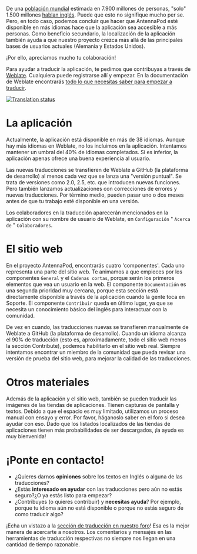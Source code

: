 De una [población mundial](https://en.wikipedia.org/wiki/World_population) estimada en 7.900 millones de personas, "solo" 1.500 millones [hablan inglés](https://www.ethnologue.com/insights/ethnologue200/). Puede que esto no signifique mucho per se. Pero, en todo caso, podemos concluir que hacer que AntennaPod esté disponible en más idiomas hace que la aplicación sea accesible a más personas. Como beneficio secundario, la localización de la aplicación también ayuda a que nuestro proyecto crezca más allá de las principales bases de usuarios actuales (Alemania y Estados Unidos).

¡Por ello, apreciamos mucho tu colaboración!

Para ayudar a traducir la aplicación, te pedimos que contribuyas a través de [Weblate](https://hosted.weblate.org/projects/antennapod/app/). Cualquiera puede registrarse allí y empezar. En la documentación de Weblate encontrarás [todo lo que necesitas saber para empezar a traducir](https://docs.weblate.org/en/latest/user/translating.html).

[![Translation status](https://hosted.weblate.org/widget/antennapod/horizontal-auto.svg)](https://hosted.weblate.org/engage/antennapod/)

# La aplicación

Actualmente, la aplicación está disponible en más de 38 idiomas. Aunque hay más idiomas en Weblate, no los incluimos en la aplicación. Intentamos mantener un umbral del 40% de idiomas completados. Si es inferior, la aplicación apenas ofrece una buena experiencia al usuario.

Las nuevas traducciones se transfieren de Weblate a GitHub (la plataforma de desarrollo) al menos cada vez que se lanza una "versión puntual". Se trata de versiones como 2.0, 2.5, etc. que introducen nuevas funciones. Pero también lanzamos actualizaciones con correcciones de errores y nuevas traducciones. Por término medio, pueden pasar uno o dos meses antes de que tu trabajo esté disponible en una versión.

Los colaboradores en la traducción aparecerán mencionados en la aplicación con su nombre de usuario de Weblate, en `Configuración` " `Acerca de` " `Colaboradores`.

# El sitio web

En el proyecto AntennaPod, encontrarás cuatro 'componentes'. Cada uno representa una parte del sitio web. Te animamos a que empieces por los componentes `General` y el `Cadenas cortas`, porque serán los primeros elementos que vea un usuario en la web. El componente `Documentación` es una segunda prioridad muy cercana, porque esta sección está directamente disponible a través de la aplicación cuando la gente toca en Soporte. El componente `Contribuir` queda en último lugar, ya que se necesita un conocimiento básico del inglés para interactuar con la comunidad.

De vez en cuando, las traducciones nuevas se transfieren manualmente de Weblate a GitHub (la plataforma de desarrollo). Cuando un idioma alcanza el 90% de traducción (esto es, aproximadamente, todo el sitio web menos la sección Contribute), podemos habilitarlo en el sitio web real. Siempre intentamos encontrar un miembro de la comunidad que pueda revisar una versión de prueba del sitio web, para mejorar la calidad de las traducciones.

# Otros materiales

Además de la aplicación y el sitio web, también se pueden traducir las imágenes de las tiendas de aplicaciones. Tienen capturas de pantalla y textos. Debido a que el espacio es muy limitado, utilizamos un proceso manual con ensayo y error. Por favor, háganoslo saber en el foro si desea ayudar con eso. Dado que los listados localizados de las tiendas de aplicaciones tienen más probabilidades de ser descargados, ¡la ayuda es muy bienvenida!

# ¡Ponte en contacto!

* ¿Quieres darnos **opiniones** sobre los textos en Inglés o alguna de las traducciones?
* ¿Estás **interesado en ayudar** con las traducciones pero aún no estás seguro?¿O ya estás listo para empezar?
* ¿Contribuyes (o quieres contribuir) y **necesitas ayuda**? Por ejemplo, porque tu idioma aún no está disponible o porque no estás seguro de como traducir algo?

¡Echa un vistazo a la [sección de traducción en nuestro foro](https://forum.antennapod.org/c/translations/11)! Esa es la mejor manera de acercarte a nosotros. Los comentarios y mensajes en las herramientas de traducción respectivas no siempre nos llegan en una cantidad de tiempo razonable.

